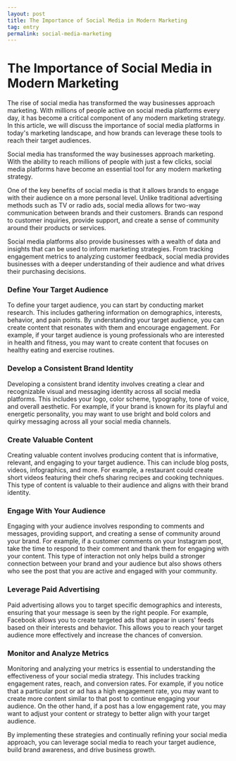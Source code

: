 ```yaml
---
layout: post
title: The Importance of Social Media in Modern Marketing
tag: entry
permalink: social-media-marketing
---
```


# The Importance of Social Media in Modern Marketing

The rise of social media has transformed the way businesses approach marketing. With millions of people active on social media platforms every day, it has become a critical component of any modern marketing strategy. In this article, we will discuss the importance of social media platforms in today's marketing landscape, and how brands can leverage these tools to reach their target audiences.

Social media has transformed the way businesses approach marketing. With the ability to reach millions of people with just a few clicks, social media platforms have become an essential tool for any modern marketing strategy.

One of the key benefits of social media is that it allows brands to engage with their audience on a more personal level. Unlike traditional advertising methods such as TV or radio ads, social media allows for two-way communication between brands and their customers. Brands can respond to customer inquiries, provide support, and create a sense of community around their products or services.

Social media platforms also provide businesses with a wealth of data and insights that can be used to inform marketing strategies. From tracking engagement metrics to analyzing customer feedback, social media provides businesses with a deeper understanding of their audience and what drives their purchasing decisions.

### Define Your Target Audience

To define your target audience, you can start by conducting market research. This includes gathering information on demographics, interests, behavior, and pain points. By understanding your target audience, you can create content that resonates with them and encourage engagement. For example, if your target audience is young professionals who are interested in health and fitness, you may want to create content that focuses on healthy eating and exercise routines.

### Develop a Consistent Brand Identity

Developing a consistent brand identity involves creating a clear and recognizable visual and messaging identity across all social media platforms. This includes your logo, color scheme, typography, tone of voice, and overall aesthetic. For example, if your brand is known for its playful and energetic personality, you may want to use bright and bold colors and quirky messaging across all your social media channels.

### Create Valuable Content

Creating valuable content involves producing content that is informative, relevant, and engaging to your target audience. This can include blog posts, videos, infographics, and more. For example, a restaurant could create short videos featuring their chefs sharing recipes and cooking techniques. This type of content is valuable to their audience and aligns with their brand identity.

### Engage With Your Audience

Engaging with your audience involves responding to comments and messages, providing support, and creating a sense of community around your brand. For example, if a customer comments on your Instagram post, take the time to respond to their comment and thank them for engaging with your content. This type of interaction not only helps build a stronger connection between your brand and your audience but also shows others who see the post that you are active and engaged with your community.

### Leverage Paid Advertising

Paid advertising allows you to target specific demographics and interests, ensuring that your message is seen by the right people. For example, Facebook allows you to create targeted ads that appear in users' feeds based on their interests and behavior. This allows you to reach your target audience more effectively and increase the chances of conversion.

### Monitor and Analyze Metrics

Monitoring and analyzing your metrics is essential to understanding the effectiveness of your social media strategy. This includes tracking engagement rates, reach, and conversion rates. For example, if you notice that a particular post or ad has a high engagement rate, you may want to create more content similar to that post to continue engaging your audience. On the other hand, if a post has a low engagement rate, you may want to adjust your content or strategy to better align with your target audience.

By implementing these strategies and continually refining your social media approach, you can leverage social media to reach your target audience, build brand awareness, and drive business growth.

